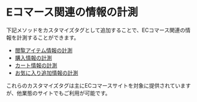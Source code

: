 # Eコマース関連の情報の計測

下記メソッドをカスタマイズタグとして追加することで、ECコマース関連の情報を計測することができます。

- [閲覧アイテム情報の計測](./track-item.html)
- [購入情報の計測](./track-transaction.html)
- [カート情報の計測](./track-cart.html)
- [お気に入り追加情報の計測](./track-favorite.html)

これらのカスタマイズタグは主にECコマースサイトを対象に提供されていますが、他業態のサイトでもご利用が可能です。
